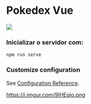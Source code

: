 # Pokedex Vue

![](https://i.imgur.com/9IHEqio.png)

### Inicializar o servidor com:
```
npm run serve
```

### Customize configuration
See [Configuration Reference](https://cli.vuejs.org/config/).

https://i.imgur.com/9IHEqio.png
